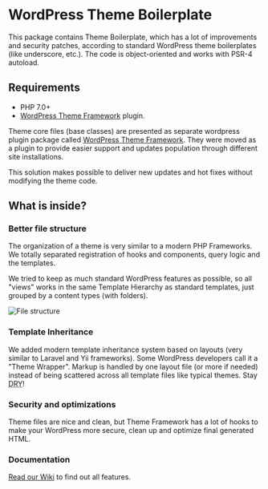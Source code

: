 # WordPress Theme Boilerplate

This package contains Theme Boilerplate, which has a lot of improvements and security patches, according to 
standard WordPress theme boilerplates (like underscore, etc.). The code is object-oriented and works with PSR-4 autoload. 

## Requirements

* PHP 7.0+
* [WordPress Theme Framework](https://github.com/justcoded/wordpress-theme-framework) plugin.

Theme core files (base classes) are presented as separate wordpress plugin package 
called [WordPress Theme Framework](https://github.com/justcoded/wordpress-theme-framework). They were
moved as a plugin to provide easier support and updates population through different site installations.

This solution makes possible to deliver new updates and hot fixes without modifying the theme code.

## What is inside?

### Better file structure
The organization of a theme is very similar to a modern PHP Frameworks. We totally separated registration of hooks and components, query logic and the templates.

We tried to keep as much standard WordPress features as possible, so all "views" works in the same Template
Hierarchy as standard templates, just grouped by a content types (with folders).

![File structure](https://github.com/justcoded/wordpress-theme-boilerplate/wiki/assets/boilerplate-file-structure.png)

### Template Inheritance

We added modern template inheritance system based on layouts (very similar to Laravel and Yii frameworks). 
Some WordPress developers call it a "Theme Wrapper". Markup is handled by one layout file 
(or more if needed) instead of being scattered across all template files like typical themes.
Stay <abbr title="Don't repeat yourself">DRY</abbr>!

### Security and optimizations

Theme files are nice and clean, but Theme Framework has a lot of hooks to make your WordPress more secure,
clean up and optimize final generated HTML.

### Documentation

[Read our Wiki](https://github.com/justcoded/wordpress-theme-boilerplate/wiki) to find out all features.    
